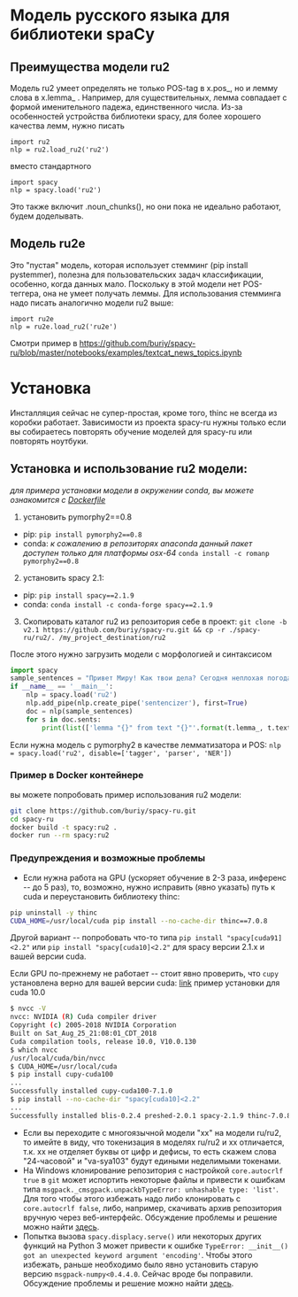 # Модель русского языка для библиотеки spaCy

## Преимущества модели ru2
Модель ru2 умеет определять не только POS-tag в x.pos_, но и лемму слова в x.lemma_ . Например, для существительных, лемма совпадает с формой именительного падежа, единственного числа.
Из-за особенностей устройства библиотеки spacy, для более хорошего качества лемм, нужно писать
```
import ru2
nlp = ru2.load_ru2('ru2')
```
вместо стандартного
```
import spacy
nlp = spacy.load('ru2')
```

Это также включит .noun_chunks(), но они пока не идеально работают, будем доделывать.

## Модель ru2e
Это "пустая" модель, которая использует стемминг (pip install pystemmer), полезна для пользовательских задач классификации, особенно, когда данных мало. Поскольку в этой модели нет POS-теггера, она не умеет получать леммы.
Для использования стемминга надо писать аналогично модели ru2 выше:
```
import ru2e
nlp = ru2e.load_ru2('ru2e')
```

Смотри пример в 
https://github.com/buriy/spacy-ru/blob/master/notebooks/examples/textcat_news_topics.ipynb

# Установка

Инсталляция сейчас не супер-простая, кроме того, thinc не всегда из коробки работает.
Зависимости из проекта spacy-ru нужны только если вы собираетесь повторять обучение моделей для spacy-ru или повторять ноутбуки.

## Установка и использование ru2 модели:
*для примера установки модели в окружении conda, вы можете ознакомится с [Dockerfile](Dockerfile)*
1. установить pymorphy2==0.8
- pip: `pip install pymorphy2==0.8`
- conda: *к сожалению в репозиторях anaconda данный пакет доступен только для платформы osx-64* `conda install -c romanp pymorphy2==0.8`	

2. установить spacy 2.1:
- pip: `pip install spacy==2.1.9`
- conda: `conda install -c conda-forge spacy==2.1.9`
3. Скопировать каталог ru2 из репозитория себе в проект: `git clone -b v2.1 https://github.com/buriy/spacy-ru.git && cp -r ./spacy-ru/ru2/. /my_project_destination/ru2 `
 
После этого нужно загрузить модели с морфологией и синтаксисом 
```python
import spacy
sample_sentences = "Привет Миру! Как твои дела? Сегодня неплохая погода."
if __name__ == '__main__':
    nlp = spacy.load('ru2')
    nlp.add_pipe(nlp.create_pipe('sentencizer'), first=True)
    doc = nlp(sample_sentences)
    for s in doc.sents:
    	print(list(['lemma "{}" from text "{}"'.format(t.lemma_, t.text) for t in s]))
``` 
Если нужна модель с pymorphy2 в качестве лемматизатора и POS: `nlp = spacy.load('ru2', disable=['tagger', 'parser', 'NER'])`

### Пример в Docker контейнере
вы можете попробовать пример использования ru2 модели:
```bash
git clone https://github.com/buriy/spacy-ru.git
cd spacy-ru
docker build -t spacy:ru2 .
docker run --rm spacy:ru2
```

### Предупреждения и возможные проблемы
 - Если нужна работа на GPU (ускоряет обучение в 2-3 раза, инференс -- до 5 раз), то, возможно, нужно исправить (явно указать) путь к cuda и переустановить библиотеку thinc:
```bash
pip uninstall -y thinc
CUDA_HOME=/usr/local/cuda pip install --no-cache-dir thinc==7.0.8
```
Другой вариант -- попробовать что-то типа `pip install "spacy[cuda91]<2.2"` или `pip install "spacy[cuda10]<2.2"` для spacy версии 2.1.x и вашей версии cuda.

Если GPU по-прежнему не работает -- стоит явно проверить, что `cupy` установлена верно для вашей версии cuda: [link](https://docs-cupy.chainer.org/en/stable/install.html#install-cupy)
пример установки для cuda 10.0
```bash
$ nvcc -V
nvcc: NVIDIA (R) Cuda compiler driver
Copyright (c) 2005-2018 NVIDIA Corporation
Built on Sat_Aug_25_21:08:01_CDT_2018
Cuda compilation tools, release 10.0, V10.0.130
$ which nvcc
/usr/local/cuda/bin/nvcc
$ CUDA_HOME=/usr/local/cuda
$ pip install cupy-cuda100
...
Successfully installed cupy-cuda100-7.1.0
$ pip install --no-cache-dir "spacy[cuda10]<2.2"
...
Successfully installed blis-0.2.4 preshed-2.0.1 spacy-2.1.9 thinc-7.0.8
```

- Если вы переходите с многоязычной модели "xx" на модели ru/ru2, то имейте в виду, что токенизация в моделях ru/ru2 и xx отличается, т.к. xx не отделяет буквы от цифр и дефисы, то есть скажем слова "24-часовой" и "va-sya103" будут едиными неделимыми токенами.
- На Windows клонирование репозитория с настройкой `core.autocrlf true` в `git` 
может испортить некоторые файлы и привести к ошибкам типа `msgpack._cmsgpack.unpackbTypeError: unhashable type: 'list'`.
Для того чтобы этого избежать надо либо клонировать с `core.autocrlf false`, либо, например, 
скачивать архив репозитория вручную через веб-интерфейс.
Обсуждение проблемы и решение можно найти [здесь](https://github.com/explosion/spaCy/issues/1634).
- Попытка вызова `spacy.displacy.serve()` или некоторых других функций на Python 3 может привести к 
ошибке `TypeError: __init__() got an unexpected keyword argument 'encoding'`. Чтобы этого избежать, раньше
необходимо было явно установить старую версию `msgpack-numpy<0.4.4.0`. Сейчас вроде бы поправили. Обсуждение проблемы и решение можно найти [здесь](https://github.com/explosion/spaCy/issues/2810).
